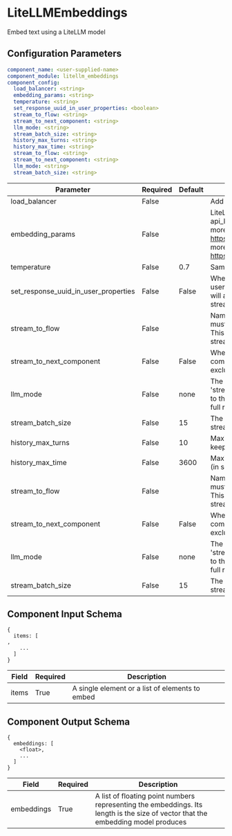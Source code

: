 # LiteLLMEmbeddings

Embed text using a LiteLLM model

## Configuration Parameters

```yaml
component_name: <user-supplied-name>
component_module: litellm_embeddings
component_config:
  load_balancer: <string>
  embedding_params: <string>
  temperature: <string>
  set_response_uuid_in_user_properties: <boolean>
  stream_to_flow: <string>
  stream_to_next_component: <string>
  llm_mode: <string>
  stream_batch_size: <string>
  history_max_turns: <string>
  history_max_time: <string>
  stream_to_flow: <string>
  stream_to_next_component: <string>
  llm_mode: <string>
  stream_batch_size: <string>
```

| Parameter | Required | Default | Description |
| --- | --- | --- | --- |
| load_balancer | False |  | Add a list of models to load balancer. |
| embedding_params | False |  | LiteLLM model parameters. The model, api_key and base_url are mandatory.find more models at https://docs.litellm.ai/docs/providersfind more parameters at https://docs.litellm.ai/docs/completion/input |
| temperature | False | 0.7 | Sampling temperature to use |
| set_response_uuid_in_user_properties | False | False | Whether to set the response_uuid in the user_properties of the input_message. This will allow other components to correlate streaming chunks with the full response. |
| stream_to_flow | False |  | Name the flow to stream the output to - this must be configured for llm_mode='stream'. This is mutually exclusive with stream_to_next_component. |
| stream_to_next_component | False | False | Whether to stream the output to the next component in the flow. This is mutually exclusive with stream_to_flow. |
| llm_mode | False | none | The mode for streaming results: 'none' or 'stream'. 'stream' will just stream the results to the named flow. 'none' will wait for the full response. |
| stream_batch_size | False | 15 | The minimum number of words in a single streaming result. Default: 15. |
| history_max_turns | False | 10 | Maximum number of conversation turns to keep in history |
| history_max_time | False | 3600 | Maximum time to keep conversation history (in seconds) |
| stream_to_flow | False |  | Name the flow to stream the output to - this must be configured for llm_mode='stream'. This is mutually exclusive with stream_to_next_component. |
| stream_to_next_component | False | False | Whether to stream the output to the next component in the flow. This is mutually exclusive with stream_to_flow. |
| llm_mode | False | none | The mode for streaming results: 'none' or 'stream'. 'stream' will just stream the results to the named flow. 'none' will wait for the full response. |
| stream_batch_size | False | 15 | The minimum number of words in a single streaming result. Default: 15. |


## Component Input Schema

```
{
  items: [
,
    ...
  ]
}
```
| Field | Required | Description |
| --- | --- | --- |
| items | True | A single element or a list of elements to embed |


## Component Output Schema

```
{
  embeddings: [
    <float>,
    ...
  ]
}
```
| Field | Required | Description |
| --- | --- | --- |
| embeddings | True | A list of floating point numbers representing the embeddings. Its length is the size of vector that the embedding model produces |
